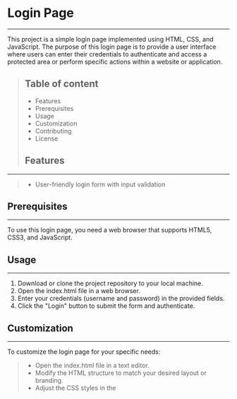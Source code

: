 # **Login Page**

---

This project is a simple login page implemented using HTML, CSS, and JavaScript. The purpose of this login page is to provide a user interface where users can enter their credentials to authenticate and access a protected area or perform specific actions within a website or application.

> ## Table of content
>
> - Features
> - Prerequisites
> - Usage
> - Customization
> - Contributing
> - License
>
> ## Features

---

> - User-friendly login form with input validation

## Prerequisites

---

To use this login page, you need a web browser that supports HTML5, CSS3, and JavaScript.

## Usage

---

1. Download or clone the project repository to your local machine.
2. Open the index.html file in a web browser.
3. Enter your credentials (username and password) in the provided fields.
4. Click the "Login" button to submit the form and authenticate.

## Customization

---

To customize the login page for your specific needs:

> - Open the index.html file in a text editor.
> - Modify the HTML structure to match your desired layout or branding.
> - Adjust the CSS styles in the <style> section or link an external CSS file to customize the appearance.
> - Extend the JavaScript code in the <script> section to implement additional functionality or integrate with a backend system.
>
> Feel free to adapt the login page to suit your project's requirements.

## Contributing

---

1. Fork the repository.
2. Create a new branch for your feature or bug fix.
3. Make your changes and test thoroughly.
4. Commit your changes and push to your forked repository.
5. Submit a pull request to the original repository, describing your changes and their purpose.

## License

---

This project is licensed under the MIT License. You are free to use, modify, and distribute the code for personal or commercial purposes.

## Contact

---

If you have any questions, suggestions, or feedback regarding the login page project, please feel free to contact me at alijavadiou@gmail.com.

Thank you for using and contributing to the login page project!
